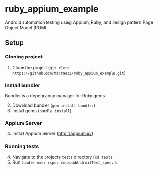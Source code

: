 # ruby_appium_example
Android automation testing using Appium, Ruby, and design pattern Page Object Model (POM).

## Setup
### Cloning project
1. Clone the project (`git clone https://github.com/macrae22/ruby_appium_example.git`)

### Install bundler
Bundler is a dependancy manager for Ruby gems</br>

2. Download bundler (`gem install bundler`)
3. Install gems (`bundle install`)

### Appium Server
4. Install Appium Server (http://appium.io/)

### Running tests
4. Navigate to the projects `tests` directory (`cd tests`)
5. Run `bundle exec rspec cookpadAndroidTest_spec.rb`

